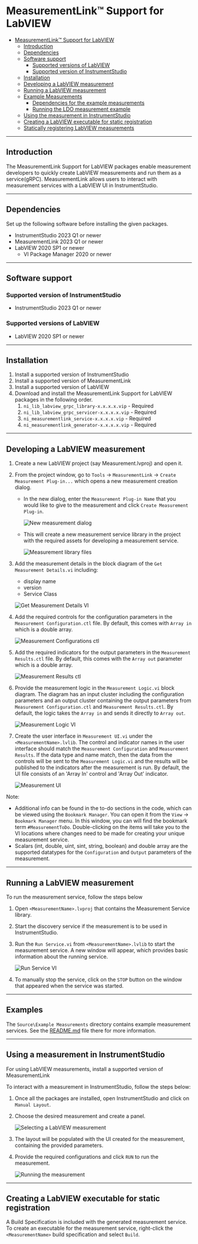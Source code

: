 # MeasurementLink™ Support for LabVIEW

- [MeasurementLink™ Support for LabVIEW](#measurementlink--support-for-labview)
  - [Introduction](#introduction)
  - [Dependencies](#dependencies)
  - [Software support](#software-support)
    - [Supported versions of LabVIEW](#supported-versions-of-labview)
    - [Supported version of InstrumentStudio](#supported-version-of-instrumentstudio)
  - [Installation](#installation)
  - [Developing a LabVIEW measurement](#developing-a-labview-measurement)
  - [Running a LabVIEW measurement](#running-a-labview-measurement)
  - [Example Measurements](#example-measurements)
    - [Dependencies for the example measurements](#dependencies-for-the-example-measurements)
    - [Running the LDO measurement example](#running-the-ldo-measurement-example)
  - [Using the measurement in InstrumentStudio](#using-the-measurement-in-instrumentstudio)
  - [Creating a LabVIEW executable for static registration](#creating-a-labview-executable-for-static-registration)
  - [Statically registering LabVIEW measurements](#statically-registering-labview-measurements)

---

## Introduction

The MeasurementLink Support for LabVIEW packages enable measurement developers to quickly create LabVIEW measurements and run them as a service(gRPC). MeasurementLink allows users to interact with measurement services with a LabVIEW UI in InstrumentStudio.

---

## Dependencies

Set up the following software before installing the given packages.

- InstrumentStudio 2023 Q1 or newer
- MeasurementLink 2023 Q1 or newer
- LabVIEW 2020 SP1 or newer
  - VI Package Manager 2020 or newer

---

## Software support

### Supported version of InstrumentStudio

- InstrumentStudio 2023 Q1 or newer

### Supported versions of LabVIEW

- LabVIEW 2020 SP1 or newer

---

## Installation

1. Install a supported version of InstrumentStudio
2. Install a supported version of MeasurementLink
3. Install a supported version of LabVIEW
4. Download and install the MeasurementLink Support for LabVIEW packages in the following order.
    1. `ni_lib_labview_grpc_library-x.x.x.x.vip` - Required
    2. `ni_lib_labview_grpc_servicer-x.x.x.x.vip` - Required
    3. `ni_measurementlink_service-x.x.x.x.vip` - Required
    4. `ni_measurementlink_generator-x.x.x.x.vip` - Required

---

## Developing a LabVIEW measurement

1. Create a new LabVIEW project (say Measurement.lvproj) and open it.

2. From the project window, go to `Tools` → `MeasurementLink` → `Create Measurement Plug-in...` which opens a new measurement creation dialog.
    - In the new dialog, enter the `Measurement Plug-in Name` that you would like to give to the measurement and click `Create Measurement Plug-in`.

        ![New measurement dialog](images/New%20measurement%20dialog.png)

    - This will create a new measurement service library in the project with the required assets for developing a measurement service.

        ![Measurement library files](images/Measurement%20library%20files.png)

3. Add the measurement details in the block diagram of the `Get Measurement Details.vi` including:
    - display name
    - version
    - Service Class

    ![Get Measurement Details VI](images/Get%20Measurement%20Details%20VI.png)

4. Add the required controls for the configuration parameters in the `Measurement Configuration.ctl` file. By default, this comes with `Array in` which is a double array.

    ![Measurement Configurations ctl](images/Measurement%20Configurations%20ctl.png)

5. Add the required indicators for the output parameters in the `Measurement Results.ctl` file. By default, this comes with the `Array out` parameter which is a double array.

    ![Measurement Results ctl](images/Measurement%20Results%20ctl.png)

6. Provide the measurement logic in the `Measurement Logic.vi` block diagram. The diagram has an input cluster including the configuration parameters and an output cluster containing the output parameters from `Measurement Configuration.ctl` and `Measurement Results.ctl`. By default, the logic takes the `Array in` and sends it directly to `Array out`.

    ![Measurement Logic VI](images/Measurement%20Logic%20VI.png)

7. Create the user interface in `Measurement UI.vi` under the `<MeasurementName>.lvlib`. The control and indicator names in the user interface should match the `Measurement Configuration` and `Measurement Results`. If the data type and name match, then the data from the controls will be sent to the `Measurement Logic.vi` and the results will be published to the indicators after the measurement is run. By default, the UI file consists of an 'Array In' control and 'Array Out' indicator.

    ![Measurement UI](images/Measurement%20UI.png)

Note:

- Additional info can be found in the to-do sections in the code, which can be viewed using the `Bookmark Manager`. You can open it from the `View` → `Bookmark Manager` menu. In this window, you can will find the bookmark term `#MeasurementToDo`. Double-clicking on the items will take you to the VI locations where changes need to be made for creating your unique measurement service.
- Scalars (int, double, uint, sint, string, boolean) and double array are the supported datatypes for the `Configuration` and `Output` parameters of the measurement.

---

## Running a LabVIEW measurement

To run the measurement service, follow the steps below

1. Open `<MeasurementName>.lvproj` that contains the Measurement Service library.

2. Start the discovery service if the measurement is to be used in InstrumentStudio.

3. Run the `Run Service.vi` from `<MeasurementName>.lvlib` to start the measurement service.  A new window will appear, which provides basic information about the running service.

    ![Run Service VI](images/Running%20Run%20Service%20VI.png)

4. To manually stop the service, click on the `STOP` button on the window that appeared when the service was started.

---

## Examples

The `Source\Example Measurements` directory contains example measurement services. See the [README.md](../Source/Example%20Measurements/README.md) file there for more information.

---

## Using a measurement in InstrumentStudio

For using LabVIEW measurements, install a supported version of MeasurementLink

To interact with a measurement in InstrumentStudio, follow the steps below:

1. Once all the packages are installed, open InstrumentStudio and click on `Manual Layout`.

2. Choose the desired measurement and create a panel.

    ![Selecting a LabVIEW measurement](images/SelectingMeasurement.png)

3. The layout will be populated with the UI created for the measurement, containing the provided parameters.

4. Provide the required configurations and click `RUN` to run the measurement.

    ![Running the measurement](images/Running%20the%20measurement.png)

---

## Creating a LabVIEW executable for static registration

A Build Specification is included with the generated measurement service. To create an executable for the measurement service, right-click the `<MeasurementName>` build specification and select `Build`.

